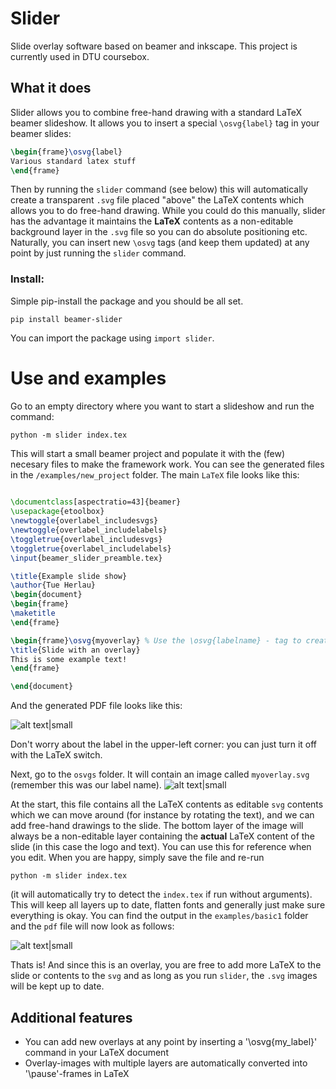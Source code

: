 # Slider

Slide overlay software based on beamer and inkscape. This project is currently used in DTU coursebox.
## What it does
Slider allows you to combine free-hand drawing with a standard LaTeX beamer slideshow. It allows you to insert a special `\osvg{label}` tag in your beamer slides:
```latex
\begin{frame}\osvg{label}
Various standard latex stuff
\end{frame}
```
Then by running the `slider` command (see below) this will automatically create a transparent `.svg` file placed "above" the LaTeX contents 
which allows you to do free-hand drawing. While you could do this manually, slider has the advantage it maintains the **LaTeX** contents as a non-editable background layer in the `.svg` file so you can do absolute positioning etc. Naturally, you can insert new `\osvg` tags (and keep them updated) at any point by just running the `slider` command. 

### Install:
Simple pip-install the package and you should be all set.
```terminal
pip install beamer-slider
```
You can import the package using `import slider`. 


# Use and examples
Go to an empty directory where you want to start a slideshow and run the command:
```terminal
python -m slider index.tex
```
This will start a small beamer project and populate it with the (few) necesary files to make the framework work. You can see the 
generated files in the `/examples/new_project` folder. The main `LaTeX` file looks like this:
```latex
 
\documentclass[aspectratio=43]{beamer}
\usepackage{etoolbox}
\newtoggle{overlabel_includesvgs}
\newtoggle{overlabel_includelabels}
\toggletrue{overlabel_includesvgs}
\toggletrue{overlabel_includelabels}
\input{beamer_slider_preamble.tex}

\title{Example slide show}
\author{Tue Herlau}
\begin{document}
\begin{frame}
\maketitle
\end{frame}

\begin{frame}\osvg{myoverlay} % Use the \osvg{labelname} - tag to create new overlays. Run slider and check the ./osvgs directory for the svg files!
\title{Slide with an overlay}
This is some example text!
\end{frame}

\end{document}

```
And the generated PDF file looks like this:

![alt text|small](https://gitlab.compute.dtu.dk/tuhe/slider/-/raw/main/docs/new_project_nup.png)

Don't worry about the label in the upper-left corner: you can just turn it off with the LaTeX switch.

Next, go to the `osvgs` folder. It will contain an image called `myoverlay.svg` (remember this was our label name).
![alt text|small](https://gitlab.compute.dtu.dk/tuhe/slider/-/raw/main/docs/inkscape.png)

At the start, this file contains all the LaTeX contents as editable `svg` contents which we can move around (for instance by rotating the text), and we can add 
free-hand drawings to the slide. The bottom layer of the image will always be a non-editable layer containing the **actual** LaTeX content of the slide (in this case the logo and text). You can use this for reference when you edit. When you are happy, simply save the file and re-run 
```terminal
python -m slider index.tex
```
(it will automatically try to detect the `index.tex` if run without arguments). This will keep all layers up to date, flatten fonts and generally just make sure everything is okay. 
You can find the output in the `examples/basic1` folder and the `pdf` file will now look as follows:

![alt text|small](https://gitlab.compute.dtu.dk/tuhe/slider/-/raw/main/docs/basic1_nup.png)

Thats is! And since this is an overlay, you are free to add more LaTeX to the slide or contents to the `svg` and as long as you run `slider`, the `.svg` images will be kept up to date.

## Additional features
- You can add new overlays at any point by inserting a '\osvg{my_label}' command in your LaTeX document
- Overlay-images with multiple layers are automatically converted into '\pause'-frames in LaTeX